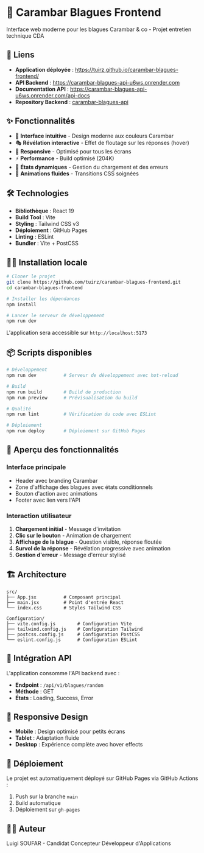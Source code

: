# 🍬 Carambar Blagues Frontend

Interface web moderne pour les blagues Carambar & co - Projet entretien technique CDA

## 🚀 Liens

- **Application déployée** : https://tuirz.github.io/carambar-blagues-frontend/
- **API Backend** : https://carambar-blagues-api-u6ws.onrender.com
- **Documentation API** : https://carambar-blagues-api-u6ws.onrender.com/api-docs
- **Repository Backend** : [carambar-blagues-api](https://github.com/tuirz/carambar-blagues-api)

## ✨ Fonctionnalités

- 🎯 **Interface intuitive** - Design moderne aux couleurs Carambar
- 🎭 **Révélation interactive** - Effet de floutage sur les réponses (hover)
- 📱 **Responsive** - Optimisé pour tous les écrans
- ⚡️ **Performance** - Build optimisé (204K)
- 🔄 **États dynamiques** - Gestion du chargement et des erreurs
- 🎨 **Animations fluides** - Transitions CSS soignées

## 🛠️ Technologies

- **Bibliothèque** : React 19
- **Build Tool** : Vite
- **Styling** : Tailwind CSS v3
- **Déploiement** : GitHub Pages
- **Linting** : ESLint
- **Bundler** : Vite + PostCSS

## 🏃‍♂️ Installation locale

```bash
# Cloner le projet
git clone https://github.com/tuirz/carambar-blagues-frontend.git
cd carambar-blagues-frontend

# Installer les dépendances
npm install

# Lancer le serveur de développement
npm run dev
```

L'application sera accessible sur `http://localhost:5173`

## 📦 Scripts disponibles

```bash
# Développement
npm run dev          # Serveur de développement avec hot-reload

# Build
npm run build        # Build de production
npm run preview      # Prévisualisation du build

# Qualité
npm run lint         # Vérification du code avec ESLint

# Déploiement
npm run deploy       # Déploiement sur GitHub Pages
```

## 🎨 Aperçu des fonctionnalités

### Interface principale
- Header avec branding Carambar
- Zone d'affichage des blagues avec états conditionnels
- Bouton d'action avec animations
- Footer avec lien vers l'API

### Interaction utilisateur
1. **Chargement initial** - Message d'invitation
2. **Clic sur le bouton** - Animation de chargement
3. **Affichage de la blague** - Question visible, réponse floutée
4. **Survol de la réponse** - Révélation progressive avec animation
5. **Gestion d'erreur** - Message d'erreur stylisé

## 🏗️ Architecture

```
src/
├── App.jsx          # Composant principal
├── main.jsx         # Point d'entrée React
└── index.css        # Styles Tailwind CSS

Configuration/
├── vite.config.js        # Configuration Vite
├── tailwind.config.js    # Configuration Tailwind
├── postcss.config.js     # Configuration PostCSS
└── eslint.config.js      # Configuration ESLint
```

## 🎯 Intégration API

L'application consomme l'API backend avec :
- **Endpoint** : `/api/v1/blagues/random`
- **Méthode** : GET
- **États** : Loading, Success, Error

## 📱 Responsive Design

- **Mobile** : Design optimisé pour petits écrans
- **Tablet** : Adaptation fluide
- **Desktop** : Expérience complète avec hover effects

## 🚀 Déploiement

Le projet est automatiquement déployé sur GitHub Pages via GitHub Actions :
1. Push sur la branche `main`
2. Build automatique
3. Déploiement sur `gh-pages`

## 👨‍💻 Auteur

Luigi SOUFAR - Candidat Concepteur Développeur d'Applications